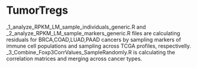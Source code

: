 # TumorTregs
_1_analyze_RPKM_LM_sample_individuals_generic.R and  	_2_analyze_RPKM_LM_sample_markers_generic.R files are calculating residuals for BRCA,COAD,LUAD,PAAD cancers by sampling markers of immune cell populations and sampling across TCGA profiles, respectivelly.
_3_Combine_Foxp3CorrValues_SampleRandomly.R is calculating the correlation matrices and merging across cancer types.
